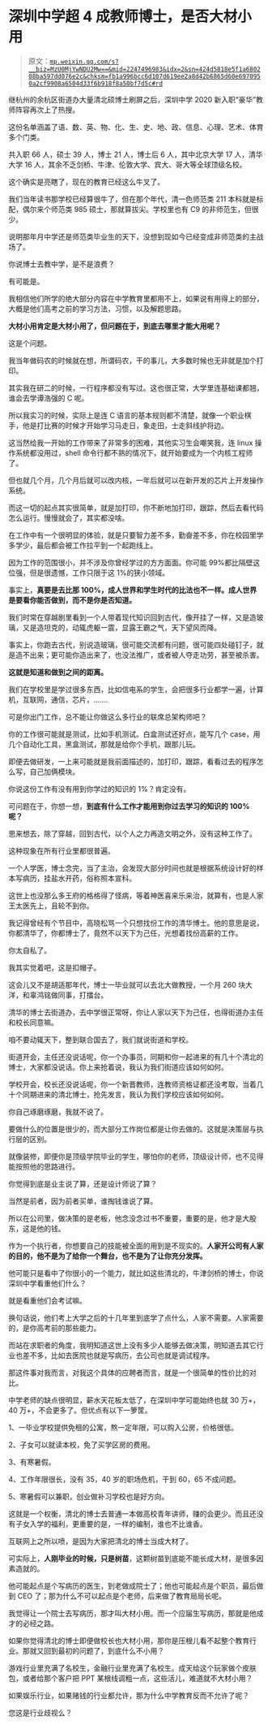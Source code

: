 # 深圳中学超 4 成教师博士，是否大材小用

> 原文：[`mp.weixin.qq.com/s?__biz=MzU0MjYwNDU2Mw==&mid=2247496983&idx=2&sn=424d5818e5f1a680208ba597dd076e2c&chksm=fb1a996bcc6d107d619ee2a8d42b6865d60e6970950a2cf9908a6504d33f6b918f8a50bf7d5c#rd`](http://mp.weixin.qq.com/s?__biz=MzU0MjYwNDU2Mw==&mid=2247496983&idx=2&sn=424d5818e5f1a680208ba597dd076e2c&chksm=fb1a996bcc6d107d619ee2a8d42b6865d60e6970950a2cf9908a6504d33f6b918f8a50bf7d5c#rd)

继杭州的余杭区街道办大量清北硕博士刷屏之后，深圳中学 2020 新入职“豪华”教师阵容再次上了热搜。

这份名单涵盖了语、数、英、物、化、生、史、地、政、信息、心理、艺术、体育多个门类。

共入职 66 人，硕士 39 人，博士 21 人，博士后 6 人，其中北京大学 17 人，清华大学 16 人，其余不乏剑桥、牛津、伦敦大学、宾大、哥大等全球顶级名校。

这个确实是亮瞎了，现在的教育已经这么牛叉了。

我们当年读书那学校已经算很牛了，但在那个年代，清一色师范类 211 本科就是标配，偶尔来个师范类 985 硕士，那就算拔尖。学校里也有 C9 的非师范生，但很少。

说明那年月中学还是师范类毕业生的天下，没想到现如今已经变成非师范类的主战场了。

你说博士去教中学，是不是浪费？

有可能是。

我相信他们所学的绝大部分内容在中学教育里都用不上，如果说有用得上的部分，大概是他们高考之前的学习方法，习惯，以及解题思路。

**大材小用肯定是大材小用了，但问题在于，到底去哪里才能大用呢？**

这是个问题。

我当年做码农的时候就在想，所谓码农，干的事儿，大多数时候也无非就是加个打印。

其实我在研二的时候，一行程序都没有写过。这也很正常，大学里连基础课都翘，谁会去学谭浩强的 C 呢。

所以我实习的时候，实际上是连 C 语言的基本规则都不清楚，就像一个职业棋手，他是打比赛的时候才开始学习马走日，象走田，士走斜线护将边。

这当然给我一开始的工作带来了非常多的困难，其他实习生会嘲笑我，连 linux 操作系统都没用过，shell 命令行都不熟的情况下，就开始要成为一个内核工程师了。

但也就几个月，几个月后就可以改内核，一年后就可以在新开发的芯片上开发操作系统。

而这一切的起点其实很简单，就是加打印，你不断地加打印，跟踪，然后去看代码怎么运行。慢慢就会了，其实都没啥。

在工作中有一个很明显的体验，就是只要智力差不多，勤奋差不多，你在校园里学多学少，最后都会被工作拉平到一个起跑线上。

因为工作的范围很小，并不涉及你曾经学过的方方面面。你可能 99%都比隔壁这位强，但是很遗憾，工作只限于这 1%的狭小领域。

事实上，**真要是去比那 100%，成人世界和学生时代的比法也不一样。成人世界是要看你能否做到，而不是你是否知道。**

我们时常在穿越剧里看到一个人带着现代知识回到古代，像开挂了一样，又是造玻璃，又是造坦克的，动辄虎躯一震，显露王霸之气，天下望风而降。

事实上，你跑去古代，别说造玻璃，很可能交流都有问题，很可能四处碰钉子，就是造不出来；更可能你造出来了，也没法推广，或者被人夺走功劳，甚至被杀害。

**这就是知道和做到之间的距离。** 

我们在学校里是学过很多东西，比如信电系的学生，会把很多行业都学一遍，计算机，互联网，通信，芯片，.......

可是你出门工作，总不能让你做这么多行业的联席总架构师吧？

你的工作很可能就是测试，比如手机测试。白盒测试还好点，能写几个 case，用几个自动化工具，黑盒测试，那就是给你个手机，跟那儿玩。

即便去做研发，一上来可能就是我前面描述的，加打印，跟踪，看看过去的程序怎么写，自己加俩模块。

你说这份工作有没有用到你学过的知识的 1%？肯定没有。

可问题在于，你想一想，**到底有什么工作才能用到你过去学习的知识的 100%呢？**

思来想去，除了穿越，回到古代，以个人之力再造文明之外，没有这种工作了。

这种现象在所有行业里都很普遍。

一个人学医，博士念完，当了主治，会发现大部分时间也就是根据系统设计好的样本写病历，挂盐水开药，俗称照本宣科。

这世上也没那么多王府的格格得了怪病，等着神医喜来乐来治，就算有，也是人家王太医先上，且轮不到你。

我记得曾经有个节目中，高晓松骂一个只想找份工作的清华博士。他的意思是说，你都清华了，你都博士了，竟然不以天下为己任，光想着找份高薪的工作。

你太自私了。

我其实觉着吧，这是扣帽子。

这会儿又不是胡适那年代，博士一毕业就可以去北大做教授，一个月 260 块大洋，和辜鸿铭做同事，打擂台。

清华的博士去街道办，去中学很正常呀，你让人家以天下为己任，也得街道办主任和校长同意嘛。

咱不要动辄天下，整到联合国去了，我们就说街道和学校。

街道开会，主任还没说话呢，你一个办事员，同期和你一起进来的有几十个清北的博士，大家都没说话。你上来抢着说，我认为我们街道应该如何如何。

学校开会，校长还没说话呢，你一个新晋教师，连教师资格证都还没考取，当着几十个同期进来的清北博士，抢先发言，我认为我们学校应该如何如何。

你自己琢磨琢磨，我就不说了。

要做什么的位置是很少的，而大部分工作岗位都是让你去做的。这就是决策层与执行层的区别。

就像装修，即便你是顶级学院毕业的学生，哪怕你的老师，顶级设计师，也不见得能按照他的思路进行。

你觉得到底是业主说了算，还是设计师说了算？

当然是前者，因为前者买单，谁掏钱谁说了算。

所以在公司里，做决策的是老板，他念没念过书不重要，重要的是，他才是大股东，这是他的钱。

作为一个执行者，你想要自己的技能被全面的用到是不现实的。**人家开公司有人家的目的，他不是为了给你一个舞台，也不是为了让你充分发挥。** 

他可能只是看中了你很小的一个能力，就比如这些清北的，牛津剑桥的博士，你说深圳中学看重他们什么？

就是看重他们会考试嘛。

换句话说，他们考上大学之后的十几年里到底学了点什么，人家不需要。人家需要的，是你高考前的那些能力。

而站在求职者的角度，我明知道这世上没有多少人能够去做决策，明知道去其它行业也差不多，比如去医院也就是写病历，去公司也就是调试程序。

那这件事对我而言，对我这个具体的应聘者而言，就是一个很简单的性价比的对比。

中学老师的缺点很明显，薪水天花板太低了，在深圳中学可能始终也就 30 万+，40 万+，不会更多了。但优点有以下一箩筐。

1、一毕业学校提供免租的公寓，熬一定年限，可以购入公房，价格很低。

2、子女可以就读本校，免了买学区房的费用。

3、有寒暑假。

4、工作年限很长，没有 35，40 岁的职场危机，干到 60，65 不成问题。

5、寒暑假可以兼职，创业做补习学校也是好方向。

这就是一个权衡，清北的博士去普通一本做高校青年讲师，赚的会更少。而且还没有子女入学的福利，更重要的是，一样的编制，谁也不比谁香。

互联网上之所以喷，是因为大家把清北的博士当成大材了。

可实际上，**人刚毕业的时候，只是树苗**，这颗树苗到底能不能长成大材，是很多因素造就的。

他可能起点是个写病历的医生，到老做成院士了；他也可能起点是个职员，最后做到 CEO 了；那为什么不可以起点是个老师，后来做了教育局局长呢。

我觉得让一个院士去写病历，那才叫大材小用。而一个应届生写病历，那就是他成才的必经之路。

如果你觉得清北的博士即便做校长也大材小用，那你是压根儿看不起整个教育行业。那就又回到最初的问题了，到底什么不小用？

游戏行业里充满了名校生，金融行业里充满了名校生。成天给这个玩家做个皮肤包，或者给那个客户把 PPT 某根线调粗一点，这些活儿，难道就不大材小用？

如果娱乐行业，如果赌钱的行业都允许，那为什么中学教育反而不允许了呢？

您这是行业歧视么？